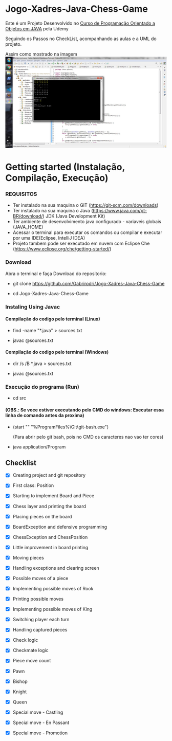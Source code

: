 # Jogo-Xadres-Java-Chess-Game

Este é um Projeto Desenvolvido no [Curso de Programação Orientado a Objetos em JAVA](https://www.udemy.com/course/java-curso-completo) pela Udemy

Seguindo os Passos no CheckList, acompanhando as aulas e a UML do projeto.

Assim como mostrado na imagem
![imagem-projeto](https://github.com/Gabrirodri/Jogo-Xadres-Java-Chess-Game/blob/master/chess-game-image.jpg)

# Getting started (Instalação, Compilação, Execução)
### REQUISITOS
* Ter instalado na sua maquina o GIT (https://git-scm.com/downloads)
* Ter instalado na sua maquina o Java (https://www.java.com/pt-BR/download/) JDK (Java Development Kit)
* Ter ambiente de desenvolvimento java configurado - variaveis globais (JAVA_HOME)
* Acessar o terminal para executar os comandos ou compilar e executar por uma IDE(Eclipse, IntelliJ IDEA)
* Projeto tambem pode ser executado em nuvem com Eclipse Che (https://www.eclipse.org/che/getting-started/)

### Download 

Abra o terminal e faça Download do repositorio:

* git clone https://github.com/Gabrirodri/Jogo-Xadres-Java-Chess-Game

* cd Jogo-Xadres-Java-Chess-Game

### Instaling Using Javac
#### Compilação do codigo pelo terminal (Linux)

* find -name "*.java" > sources.txt

* javac @sources.txt

#### Compilação do codigo pelo terminal (Windows)

* dir /s /B *.java > sources.txt

* javac @sources.txt

### Execução do programa (Run)
* cd src

####   (OBS.: Se voce estiver executando pelo CMD do windows: Executar essa linha de comando antes da proxima)
*   (start "" "%ProgramFiles%\Git\git-bash.exe")

    (Para abrir pelo git bash, pois no CMD os caracteres nao vao ter cores)

* java  application/Program

## Checklist
- [x] Creating project and git repository
- [x] First class: Position
- [x] Starting to implement Board and Piece
- [x] Chess layer and printing the board
- [x] Placing pieces on the board
- [x] BoardException and defensive programming
- [x] ChessException and ChessPosition
- [x] Little improvement in board printing
- [x] Moving pieces
- [x] Handling exceptions and clearing screen
- [x] Possible moves of a piece
- [x] Implementing possible moves of Rook
- [x] Printing possible moves
- [x] Implementing possible moves of King
- [x] Switching player each turn
- [x] Handling captured pieces
- [x] Check logic
- [x] Checkmate logic
- [x] Piece move count
- [x] Pawn
- [x] Bishop
- [x] Knight
- [x] Queen
- [x] Special move - Castling
- [x] Special move - En Passant
- [x] Special move - Promotion

